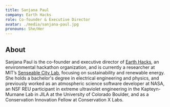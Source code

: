 ```yaml
---
title: Sanjana Paul
company: Earth Hacks
role: Co-founder & Executive Director
avatar: ./media/sanjana-paul.jpg
pronouns: She/Her
---
```

## About

Sanjana Paul is the co-founder and executive director of [Earth Hacks](https://earthhacks.io/), an environmental hackathon organization, and is currently a researcher at MIT’s [Senseable City Lab](https://senseable.mit.edu/), focusing on sustainability and renewable energy. She holds a bachelor's degree in electrical engineering and physics, and previously worked as an atmospheric science software developer at NASA, an NSF REU participant in extreme ultraviolet engineering in the Kapteyn-Murnane Lab in JILA at the University of Colorado Boulder, and as a Conservation Innovation Fellow at Conservation X Labs.